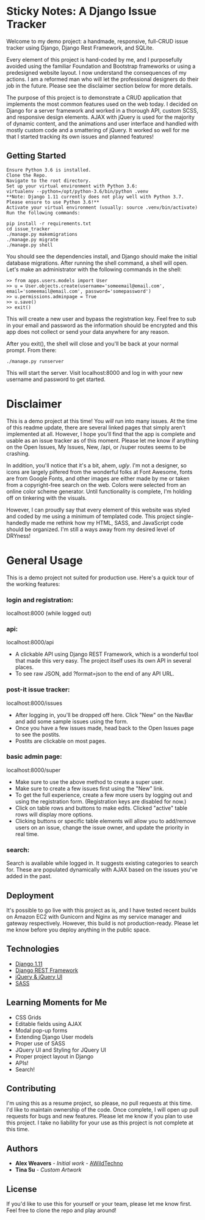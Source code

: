 # Sticky Notes: A Django Issue Tracker

Welcome to my demo project: a handmade, responsive, full-CRUD issue tracker using Django, Django Rest Framework, and SQLite.

Every element of this project is hand-coded by me, and I purposefully avoided using the familiar Foundation and Bootstrap frameworks or using a predesigned website layout. I now understand the consequences of my actions. I am a reformed man who will let the professional designers do their job in the future. Please see the disclaimer section below for more details.

The purpose of this project is to demonstrate a CRUD application that implements the most common features used on the web today. I decided on Django for a server framework and worked in a thorough API, custom SCSS, and responsive design elements. AJAX with jQuery is used for the majority of dynamic content, and the animations and user interface and handled with mostly custom code and a smattering of jQuery. It worked so well for me that I started tracking its own issues and planned features!

## Getting Started

```
Ensure Python 3.6 is installed.
Clone the Repo.
Navigate to the root directory.
Set up your virtual environment with Python 3.6:
virtualenv --python=/opt/python-3.6/bin/python .venv
**Note: Django 1.11 currently does not play well with Python 3.7. Please ensure to use Python 3.6!**
Activate your virtual environment (usually: source .venv/bin/activate)
Run the following commands:

pip install -r requirements.txt
cd issue_tracker
./manage.py makemigrations
./manage.py migrate
./manage.py shell
```

You should see the dependencies install, and Django should make the initial database migrations. After running the shell command, a shell will open. Let's make an administrator with the following commands in the shell:

```
>> from apps.users.models import User
>> u = User.objects.create(username='someemail@email.com', email='someemail@email.com', password='somepassword')
>> u.permissions.adminpage = True
>> u.save()
>> exit()
```

This will create a new user and bypass the registration key. Feel free to sub in your email and password as the information should be encrypted and this app does not collect or send your data anywhere for any reason.

After you exit(), the shell will close and you'll be back at your normal prompt. From there:

```
./manage.py runserver
```

This will start the server. Visit localhost:8000 and log in with your new username and password to get started.

# Disclaimer

This is a demo project at this time! You *will* run into many issues. At the time of this readme update, there are several linked pages that simply aren't implemented at all. However, I hope you'll find that the app is complete and usable as an issue tracker as of this moment. Please let me know if anything on the Open Issues, My Issues, New, /api, or /super routes seems to be crashing.

In addition, you'll notice that it's a bit, ahem, *ugly*. I'm not a designer, so icons are largely pilfered from the wonderful folks at Font Awesome, fonts are from Google Fonts, and other images are either made by me or taken from a copyright-free search on the web. Colors were selected from an online color scheme generator. Until functionality is complete, I'm holding off on tinkering with the visuals.

However, I can proudly say that every element of this website was styled and coded by me using a minimum of templated code. This project single-handedly made me rethink how my HTML, SASS, and JavaScript code should be organized. I'm still a ways away from my desired level of DRYness!

# General Usage

This is a demo project not suited for production use. Here's a quick tour of the working features:

### login and registration:
localhost:8000 (while logged out)

### api:
localhost:8000/api
- A clickable API using Django REST Framework, which is a wonderful tool that made this very easy. The project itself uses its own API in several places.
- To see raw JSON, add ?format=json to the end of any API URL.

### post-it issue tracker:
localhost:8000/issues
- After logging in, you'll be dropped off here. Click "New" on the NavBar and add some sample issues using the form.
- Once you have a few issues made, head back to the Open Issues page to see the postits.
- Postits are clickable on most pages.

### basic admin page:
localhost:8000/super
- Make sure to use the above method to create a super user.
- Make sure to create a few issues first using the "New" link.
- To get the full experience, create a few more users by logging out and using the registration form. (Registration keys are disabled for now.)
- Click on table rows and buttons to make edits. Clicked "active" table rows will display more options.
- Clicking buttons or specific table elements will allow you to add/remove users on an issue, change the issue owner, and update the priority in real time.

### search:
Search is available while logged in. It suggests existing categories to search for. These are populated dynamically with AJAX based on the issues you've added in the past.

## Deployment

It's possible to go live with this project as is, and I have tested recent builds on Amazon EC2 with Gunicorn and Nginx as my service manager and gateway respectively. However, this build is not production-ready. Please let me know before you deploy anything in the public space.

## Technologies

* [Django 1.11](https://www.djangoproject.com/)
* [Django REST Framework](https://www.django-rest-framework.org/)
* [jQuery & jQuery UI](https://jquery.com/)
* [SASS](https://sass-lang.com/)

## Learning Moments for Me

* CSS Grids
* Editable fields using AJAX
* Modal pop-up forms
* Extending Django User models
* Proper use of SASS
* JQuery UI and Styling for JQuery UI
* Proper project layout in Django
* APIs!
* Search!

## Contributing

I'm using this as a resume project, so please, no pull requests at this time. I'd like to maintain ownership of the code. Once complete, I will open up pull requests for bugs and new features. Please let me know if you plan to use this project. I take no liability for your use as this project is not complete at this time.

## Authors

* **Alex Weavers** - *Initial work* - [AWildTechno](https://github.com/awildtechno)
* **Tina Su** - *Custom Artwork*

## License
If you'd like to use this for yourself or your team, please let me know first. Feel free to clone the repo and play around!
